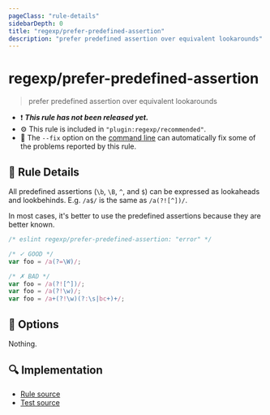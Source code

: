```yaml
---
pageClass: "rule-details"
sidebarDepth: 0
title: "regexp/prefer-predefined-assertion"
description: "prefer predefined assertion over equivalent lookarounds"
---
```

# regexp/prefer-predefined-assertion

> prefer predefined assertion over equivalent lookarounds

- :exclamation: <badge text="This rule has not been released yet." vertical="middle" type="error"> ***This rule has not been released yet.*** </badge>
- :gear: This rule is included in `"plugin:regexp/recommended"`.
- :wrench: The `--fix` option on the [command line](https://eslint.org/docs/user-guide/command-line-interface#fixing-problems) can automatically fix some of the problems reported by this rule.

## :book: Rule Details

All predefined assertions (`\b`, `\B`, `^`, and `$`) can be expressed as lookaheads and lookbehinds. E.g. `/a$/` is the same as `/a(?![^])/`.

In most cases, it's better to use the predefined assertions because they are better known.

<eslint-code-block fix>

```js
/* eslint regexp/prefer-predefined-assertion: "error" */

/* ✓ GOOD */
var foo = /a(?=\W)/;

/* ✗ BAD */
var foo = /a(?![^])/;
var foo = /a(?!\w)/;
var foo = /a+(?!\w)(?:\s|bc+)+/;
```

</eslint-code-block>

## :wrench: Options

Nothing.

## :mag: Implementation

- [Rule source](https://github.com/ota-meshi/eslint-plugin-regexp/blob/master/lib/rules/prefer-predefined-assertion.ts)
- [Test source](https://github.com/ota-meshi/eslint-plugin-regexp/blob/master/tests/lib/rules/prefer-predefined-assertion.ts)
